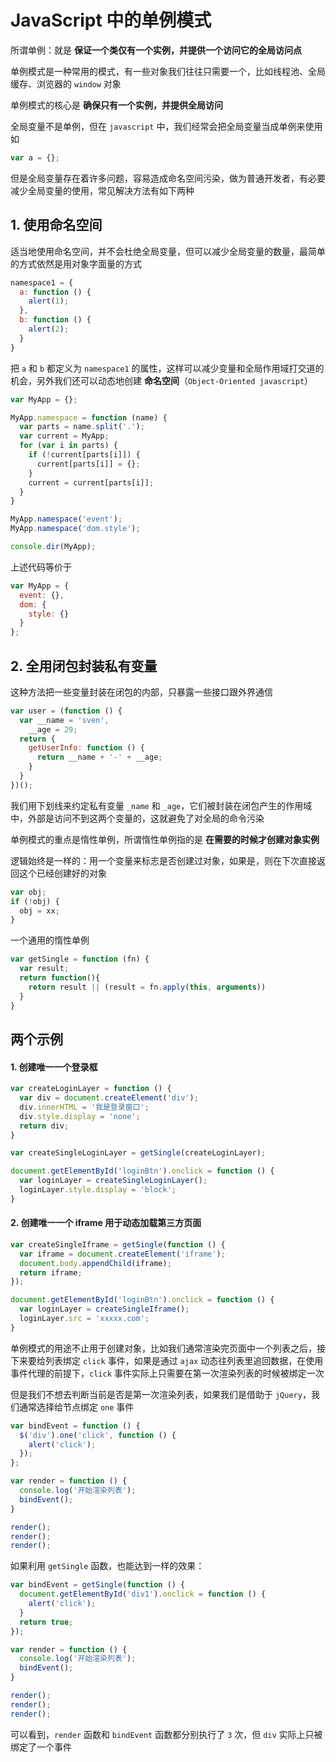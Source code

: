 # JavaScript 中的单例模式

所谓单例：就是 **保证一个类仅有一个实例，并提供一个访问它的全局访问点**

单例模式是一种常用的模式，有一些对象我们往往只需要一个，比如线程池、全局缓存、浏览器的 `window` 对象

单例模式的核心是 **确保只有一个实例，并提供全局访问**

全局变量不是单例，但在 `javascript` 中，我们经常会把全局变量当成单例来使用如

```js
var a = {};
```

但是全局变量存在着许多问题，容易造成命名空间污染，做为普通开发者，有必要减少全局变量的使用，常见解决方法有如下两种



## 1. 使用命名空间

适当地使用命名空间，并不会杜绝全局变量，但可以减少全局变量的数量，最简单的方式依然是用对象字面量的方式

```js
namespace1 = {
  a: function () {
    alert(1);
  },
  b: function () {
    alert(2);
  }
}
```

把 `a` 和 `b` 都定义为 `namespace1` 的属性，这样可以减少变量和全局作用域打交道的机会，另外我们还可以动态地创建 **命名空间**（`Object-Oriented javascript`）

```js
var MyApp = {};

MyApp.namespace = function (name) {
  var parts = name.split('.');
  var current = MyApp;
  for (var i in parts) {
    if (!current[parts[i]]) {
      current[parts[i]] = {};
    }
    current = current[parts[i]];
  }
}

MyApp.namespace('event');
MyApp.namespace('dom.style');

console.dir(MyApp);
```

上述代码等价于

```js
var MyApp = {
  event: {},
  dom: {
    style: {}
  }
};
```

## 2. 全用闭包封装私有变量

这种方法把一些变量封装在闭包的内部，只暴露一些接口跟外界通信

```js
var user = (function () {
  var __name = 'sven',
    __age = 29;
  return {
    getUserInfo: function () {
      return __name + '-' + __age;
    }
  }
})();
```

我们用下划线来约定私有变量 `_name` 和 `_age`，它们被封装在闭包产生的作用域中，外部是访问不到这两个变量的，这就避免了对全局的命令污染

单例模式的重点是惰性单例，所谓惰性单例指的是 **在需要的时候才创建对象实例**

逻辑始终是一样的：用一个变量来标志是否创建过对象，如果是，则在下次直接返回这个已经创建好的对象

```js
var obj;
if (!obj) {
  obj = xx;
}
```

一个通用的惰性单例

```js
var getSingle = function (fn) {
  var result;
  return function(){
    return result || (result = fn.apply(this, arguments))
  }
}
```



## 两个示例

#### 1. 创建唯一一个登录框

```js
var createLoginLayer = function () {
  var div = document.createElement('div');
  div.innerHTML = '我是登录窗口';
  div.style.display = 'none';
  return div;
}

var createSingleLoginLayer = getSingle(createLoginLayer);

document.getElementById('loginBtn').onclick = function () {
  var loginLayer = createSingleLoginLayer();
  loginLayer.style.display = 'block';
}
```

#### 2. 创建唯一一个 iframe 用于动态加载第三方页面

```js
var createSingleIframe = getSingle(function () {
  var iframe = document.createElement('iframe');
  document.body.appendChild(iframe);
  return iframe;
});

document.getElementById('loginBtn').onclick = function () {
  var loginLayer = createSingleIframe();
  loginLayer.src = 'xxxxx.com';
}
```

单例模式的用途不止用于创建对象，比如我们通常渲染完页面中一个列表之后，接下来要给列表绑定 `click` 事件，如果是通过 `ajax` 动态往列表里追回数据，在使用事件代理的前提下，`click` 事件实际上只需要在第一次渲染列表的时候被绑定一次

但是我们不想去判断当前是否是第一次渲染列表，如果我们是借助于 `jQuery`，我们通常选择给节点绑定 `one` 事件

```js
var bindEvent = function () {
  $('div').one('click', function () {
    alert('click');
  });
};

var render = function () {
  console.log('开始渲染列表');
  bindEvent();
}

render();
render();
render();
```

如果利用 `getSingle` 函数，也能达到一样的效果：

```js
var bindEvent = getSingle(function () {
  document.getElementById('div1').onclick = function () {
    alert('click');
  }
  return true;
});

var render = function () {
  console.log('开始渲染列表');
  bindEvent();
}

render();
render();
render();
```

可以看到，`render` 函数和 `bindEvent` 函数都分别执行了 `3` 次，但 `div` 实际上只被绑定了一个事件


